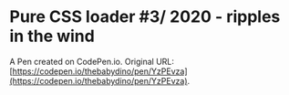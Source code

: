 # Pure CSS loader #3/ 2020 - ripples in the wind

A Pen created on CodePen.io. Original URL: [https://codepen.io/thebabydino/pen/YzPEvza](https://codepen.io/thebabydino/pen/YzPEvza).

